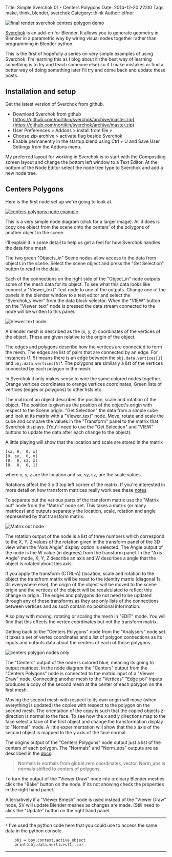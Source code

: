 Title: Simple Sverchok 01 - Centers Polygons
Date: 2014-12-20 22:00
Tags: make, think, blender, sverchok
Category: think
Author: elfnor

![final render sverchok centres polygon demo](/images/centers_polygon_demo_image.png)

[Sverchok](http://nikitron.cc.ua/sverchok_en.html) is an add-on for Blender. It allows you to generate geometry in Blender in a parametric way by wiring visual nodes together rather than programming in Blender python.

This is the first of hopefully a series on very simple examples of using Sverchok. I'm learning this as I blog about it (the best way of learning something is to try and teach someone else) so if I make mistakes or find a better way of doing something later I'll try and come back and update these posts.
 
Installation and setup
--------------

Get the latest version of Sverchok from github.

*  Download Sverchok from github [https://github.com/nortikin/sverchok/archive/master.zip](https://github.com/nortikin/sverchok/archive/master.zip)
*  User Preferences > Addons > install from file >
*  Choose zip-archive > activate flag beside Sverchok
*  Enable permanently in the startup.blend using Ctrl + U and Save User Settings from the  Addons menu. 

My preferred layout for working in Sverchok is to start with the Compositing screen layout and change the bottom left window to a Text Editor. At the bottom of the Node Editor select the node tree type to Sverchok and add a new node tree.

Centers Polygons
--------------

Here is the first node set up we're going to look at.

[![centers polygons node example](images/centers_polygons1.blend_low_res.png)]({filename}/images/centers_polygons1.blend.png)



This is a very simple node diagram (click for a larger image). All it does is copy one object from the scene onto the centers' of the polygons of another object in the scene.

I'll explain it in some detail to help us get a feel for how Sverchok handles the data for a mesh.

The two green "Objects_in" Scene nodes allow access to the data from objects in the scene. Select the scene object and press the "Get Selection" button to read in the data.

Each of the connections on the right side of the "Object_in" node outputs some of the mesh data for its object. To see what this data looks like connect a "Viewer_text" Text node to one of the outputs. Change one of  the panels in the blender window to a  text editor and select  the "Sverchok_viewer" from the data block selector. When the "VIEW" button on the "Viewer_text" node is pressed the data stream connected to the node will be written to this panel.

![Viewer text node](/images/centers_polygons1a.blend.png)


A blender mesh is described as the (x, y, z) coordinates of the vertices of the object. These are given relative to the origin of the object.

The edges and polygons describe how the vertices are connected to form the mesh. The edges are list of pairs that are connected by an edge. For instances (1, 5) means there is an edge between the `obj.data.vertices[1]` and `obj.data.vertices[5]`*. The polygons are similarly a list of the vertices connected by each polygon in the mesh.

In Sverchok it only makes sense to wire the same colored nodes together. Orange vertices coordinates  to orange vertices coordinates, Green lists of vertices (edges or polygons) to other lists etc.

The matrix of an object describes the position, scale and rotation of the object. The position is given as the position of the object's origin with respect to the Scene origin. "Get Selection" the data from a simple cube and look at its matrix with a "Viewer_text" node. Move, rotate and scale the cube and compare the values in the "Transform" panel to the matrix that Sverchok displays. (You'll need to use the "Get Selection" and "VIEW" buttons to update the data after each change to the object).

A little playing will show that the location and scale are stored in the matrix

```
[sx, 0,  0, x]
[0, sy,  0, y]
[0,  0, sz, z]
[0,  0,  0, 1]
```
where x, y, z are the location and sx, sy, sz, are the scale values.

Rotations affect the 3 x 3 top left corner of the matrix. If you're interested in more detail on how transform matrices really work see these [notes](http://www.cs.mtu.edu/~shene/COURSES/cs3621/NOTES/geometry/geo-tran.html).

To separate out the various parts of the transform matrix use the "Matrix out" node from the "Matrix" node set.  This takes a matrix (or many matrices) and outputs separately the location, scale, rotation and angle represented by that transform matrix. 

![Matrix out node](/images/centers_polygons1b.blend.png)

The rotation output of the node is a list of three numbers which correspond to the X, Y, Z values of the rotation given in the transform panel of the 3D view when the "Axis Angle" display option is selected. The Angle  output of the node is the W value (in degrees) from the transform panel. In the "Axis Angle" mode,  X, Y, Z describe an axis and W describes a angle that the object is rotated about this axis. 

If you apply the transform (CTRL-A) (location, scale and rotation to the object the transfrom matrix will be reset to the identity matrix (diagonal 1s, 0s everywhere else), the origin of the object will be moved to the scene origin and the vertices of the object will be recalculated to reflect this change in origin. The edges and polygons do not need to be updated through any of these transforms as they are only lists of the connections between vertices and as such contain no positional information.

Also play with moving, rotating or scaling the mesh in "EDIT" mode. You will find that this effects the vertex coordinates but not the transform matrix.

Getting back to the "Centers Polygons" node from the "Analysers" node set. It takes a set of vertex coordinates and a list of polygon connections as its inputs and outputs data about the centers of each of those polygons.

![centers polygon nodes only](/images/centers_polygons1.blend_diagram.png)

The "Centers" output of the node is colored blue, meaning its going to output matrices. 
In the node diagram the "Centers" output from the "Centers Polygons" node is connected to the matrix input of a "Viewer Draw" node. Connecting another mesh to the "Vertices" "Edge pol" inputs produces a copy of the second mesh at the center of each polygon on the first mesh.

Moving the second mesh with respect to its own origin will move (when everything is updated) the copies with respect to the polygon on the second mesh. The orientation of the copy is such that the copied objects z-direction is normal to the face. To see how the x and y directions map to the face select a face of the first object and change the transformation display to "Normal" mode. A little experimentation will show that the x axis of the second object is mapped to the y axis of the face normal.

The origins output of the "Centers Polygons" node output just a list of the centers of each polygon. The "Normals" and "Norm_abs" outputs are as described in the [docs](http://sverchok.readthedocs.org/en/latest/main.html):

>Normals is normals from global zero coordinates, vector. Norm_abs is normals shifted to centers of polygons. 


To turn the output of the "Viewer Draw" node into ordinary Blender meshes click the "Bake" button on the node. If its not showing check the properties in the right hand panel.

Alternatively if a "Viewer Bmesh" node is used instead of the "Viewer Draw" node, SV will update Blender meshes as changes are made. (Still need to click the "Update" button on the right hand panel.


-------------------------


`*` I've used the python code here that you could use to access the same data in the python console.
```
    obj = bpy.context,active_object
    print(obj.data.vertices[1].co)
```

----------------------------


